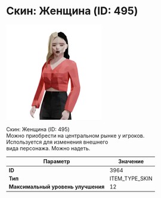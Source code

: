 # Скин: Женщина (ID: 495)

![Item Image](../img/3964.webp?raw=true)

Скин: Женщина (ID: 495)<br>Можно приобрести на центральном рынке у игроков.<br>Используется для изменения внешнего<br>вида персонажа. Можно надеть.


| Параметр | Значение |
|----------|----------|
| **ID** | 3964 |
| **Тип** | ITEM_TYPE_SKIN |
| **Максимальный уровень улучшения** | 12 |

